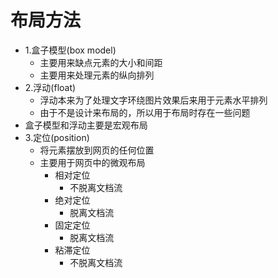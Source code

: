# 布局方法
- 1.盒子模型(box model)
  - 主要用来缺点元素的大小和间距
  - 主要用来处理元素的纵向排列
- 2.浮动(float)
  -  浮动本来为了处理文字环绕图片效果后来用于元素水平排列
  -  由于不是设计来布局的，所以用于布局时存在一些问题
- 盒子模型和浮动主要是宏观布局
- 3.定位(position)
  - 将元素摆放到网页的任何位置
  - 主要用于网页中的微观布局
    - 相对定位
      - 不脱离文档流
    - 绝对定位
      - 脱离文档流
    - 固定定位
      - 脱离文档流
    - 粘滞定位
      - 不脱离文档流